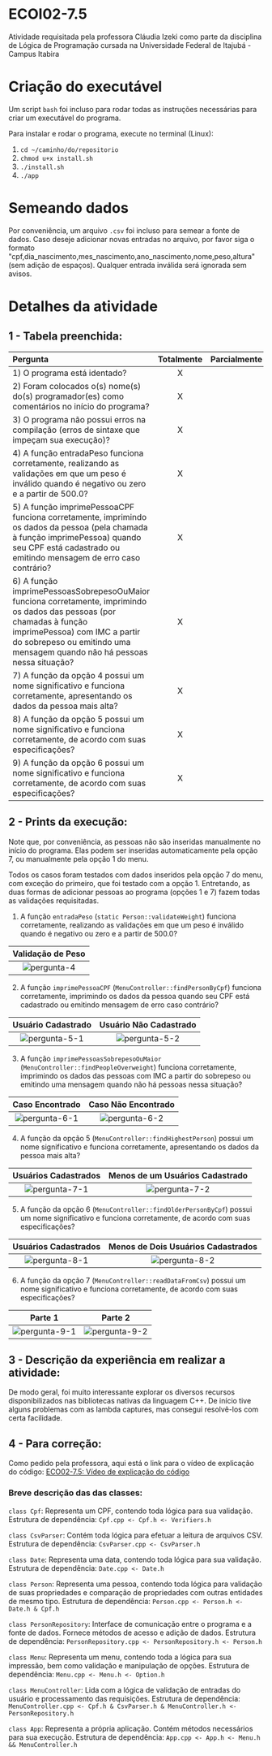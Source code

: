 # ECOI02-7.5

Atividade requisitada pela professora Cláudia Izeki como parte da disciplina de Lógica de Programação cursada na Universidade Federal de Itajubá - Campus Itabira

# Criação do executável

Um script `bash` foi incluso para rodar todas as instruções necessárias para criar um executável do programa.

Para instalar e rodar o programa, execute no terminal (Linux):

1. `cd ~/caminho/do/repositorio`
2. `chmod u+x install.sh`
3. `./install.sh`
4. `./app`

# Semeando dados

Por conveniência, um arquivo `.csv` foi incluso para semear a fonte de dados. Caso deseje adicionar novas entradas no arquivo, por favor siga o formato "cpf,dia_nascimento,mes_nascimento,ano_nascimento,nome,peso,altura" (sem adição de espaços). Qualquer entrada inválida será ignorada sem avisos.

# Detalhes da atividade

## **1 - Tabela preenchida:**

| Pergunta | Totalmente | Parcialmente |  Não  |
|   :---   |    :---:   |     :---:    | :---: |
| 1) O programa está identado? | X | | |
| 2) Foram colocados o(s) nome(s) do(s) programador(es) como comentários no início do programa? | X | | |
| 3) O programa não possui erros na compilação (erros de sintaxe que impeçam sua execução)? | X | | |
| 4) A função entradaPeso funciona corretamente, realizando as validações em que um peso é inválido quando é negativo ou zero e a partir de 500.0? | X | | |
| 5) A função imprimePessoaCPF funciona corretamente, imprimindo os dados da pessoa (pela chamada à função imprimePessoa) quando seu CPF está cadastrado ou emitindo mensagem de erro caso contrário? | X | | |
| 6) A função imprimePessoasSobrepesoOuMaior funciona corretamente, imprimindo os dados das pessoas (por chamadas à função imprimePessoa) com IMC a partir do sobrepeso ou emitindo uma mensagem quando não há pessoas nessa situação? | X | | |
| 7) A função da opção 4 possui um nome significativo e funciona corretamente, apresentando os dados da pessoa mais alta? | X | | |
| 8) A função da opção 5 possui um nome significativo e funciona corretamente, de acordo com suas especificações? | X | | |
| 9) A função da opção 6 possui um nome significativo e funciona corretamente, de acordo com suas especificações? | X | | |

## **2 - Prints da execução:**

Note que, por conveniência, as pessoas não são inseridas manualmente no início do programa. Elas podem ser inseridas automaticamente pela opção 7, ou manualmente pela opção 1 do menu.

Todos os casos foram testados com dados inseridos pela opção 7 do menu, com exceção do primeiro, que foi testado com a opção 1. Entretando, as duas formas de adicionar pessoas ao programa (opções 1 e 7) fazem todas as validações requisitadas.

1. A função `entradaPeso` (`static Person::validateWeight`) funciona corretamente, realizando as validações em que um peso é inválido quando é negativo ou zero e a partir de 500.0?

| Validação de Peso |
| :---: |
| ![pergunta-4](https://user-images.githubusercontent.com/50667385/126692302-e0c8b718-301a-4e2b-923e-98fd4655a197.png) |

2. A função `imprimePessoaCPF` (`MenuController::findPersonByCpf`) funciona corretamente, imprimindo os dados da pessoa quando seu CPF está cadastrado ou emitindo mensagem de erro caso contrário?

| Usuário Cadastrado | Usuário Não Cadastrado |
| :---: | :---: |
| ![pergunta-5-1](https://user-images.githubusercontent.com/50667385/126692551-38dcde37-d2ff-4aaf-a1cb-061f31ab1d5a.png) | ![pergunta-5-2](https://user-images.githubusercontent.com/50667385/126692778-21e4635b-90e8-4dea-83ee-50c5f1154e6f.png) |

3. A função `imprimePessoasSobrepesoOuMaior` (`MenuController::findPeopleOverweight`) funciona corretamente, imprimindo os dados das pessoas com IMC a partir do sobrepeso ou emitindo uma mensagem quando não há pessoas nessa situação?

| Caso Encontrado | Caso Não Encontrado |
| :---: | :---: |
| ![pergunta-6-1](https://user-images.githubusercontent.com/50667385/126693287-9626b41e-e98f-40e8-a491-04bef7df1db3.png) | ![pergunta-6-2](https://user-images.githubusercontent.com/50667385/126693296-f80b488f-d128-4459-8376-81f0a6104ec5.png) |

4. A função da opção 5 (`MenuController::findHighestPerson`) possui um nome significativo e funciona corretamente, apresentando os dados da pessoa mais alta?

| Usuários Cadastrados | Menos de um Usuários Cadastrado |
| :---: | :---: |
| ![pergunta-7-1](https://user-images.githubusercontent.com/50667385/126696051-ecd99851-6038-442e-b1cd-5d87dba17a8b.png) | ![pergunta-7-2](https://user-images.githubusercontent.com/50667385/126696074-160ab3fc-1a22-47cc-9259-90ecf7112701.png) |

5. A função da opção 6 (`MenuController::findOlderPersonByCpf`) possui um nome significativo e funciona corretamente, de acordo com suas especificações?

| Usuários Cadastrados | Menos de Dois Usuários Cadastrados |
| :---: | :---: |
|![pergunta-8-1](https://user-images.githubusercontent.com/50667385/126694344-10928c83-db10-4b67-bcca-4a308cdbb405.png) | ![pergunta-8-2](https://user-images.githubusercontent.com/50667385/126694359-495d7c9b-1d8e-4d8f-9a8e-5cf8a3acc954.png) |

6. A função da opção 7 (`MenuController::readDataFromCsv`) possui um nome significativo e funciona corretamente, de acordo com suas especificações?

| Parte 1 | Parte 2 |
| :---: | :---: |
| ![pergunta-9-1](https://user-images.githubusercontent.com/50667385/126694938-9a6c4002-d9d4-4f60-aca0-8413c4ec58ca.png) | ![pergunta-9-2](https://user-images.githubusercontent.com/50667385/126694952-6c5703a9-e4c9-43cf-add4-80cb65184195.png) |

## **3 - Descrição da experiência em realizar a atividade:**

De modo geral, foi muito interessante explorar os diversos recursos disponibilizados nas bibliotecas nativas da linguagem C++. De início tive alguns problemas com as lambda captures, mas consegui resolvê-los com certa facilidade.

## **4 - Para correção:**

Como pedido pela professora, aqui está o link para o vídeo de explicação do código: [ECO02-7.5: Vídeo de explicação do código]()

### **Breve descrição das das classes:**

`class Cpf`: Representa um CPF, contendo toda lógica para sua validação. Estrutura de dependência: `Cpf.cpp <- Cpf.h <- Verifiers.h`

`class CsvParser`: Contém toda lógica para efetuar a leitura de arquivos CSV. Estrutura de dependência: `CsvParser.cpp <- CsvParser.h`

`class Date`: Representa uma data, contendo toda lógica para sua validação. Estrutura de dependência: `Date.cpp <- Date.h`

`class Person`: Representa uma pessoa, contendo toda lógica para validação de suas propriedades e comparação de propriedades com outras entidades de mesmo tipo. Estrutura de dependência: `Person.cpp <- Person.h <- Date.h & Cpf.h`

`class PersonRepository`: Interface de comunicação entre o programa e a fonte de dados. Fornece métodos de acesso e adição de dados. Estrutura de dependência: `PersonRepository.cpp <- PersonRepository.h <- Person.h`

`class Menu`: Representa um menu, contendo toda a lógica para sua impressão, bem como validação e manipulação de opções. Estrutura de dependência: `Menu.cpp <- Menu.h <- Option.h`

`class MenuController`: Lida com a lógica de validação de entradas do usuário e processamento das requisições. Estrutura de dependência: `MenuController.cpp <- Cpf.h & CsvParser.h & MenuController.h <- PersonRepository.h`

`class App`: Representa a própria aplicação. Contém métodos necessários para sua execução. Estrutura de dependência: `App.cpp <- App.h <- Menu.h && MenuController.h`
